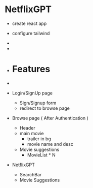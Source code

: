 # NetflixGPT

- create react app
- configure tailwind
-
-
- # Features
-
- Login/SignUp page
  - Sign/Signup form
  - redirect to browse page
- Browse page ( After Authentication )

  - Header
  - main movie
    - trailer in bg
    - movie name and desc
  - Movie suggestions
    - MovieList \* N

- NetflixGPT
  - SearchBar
  - Movie Suggestions
